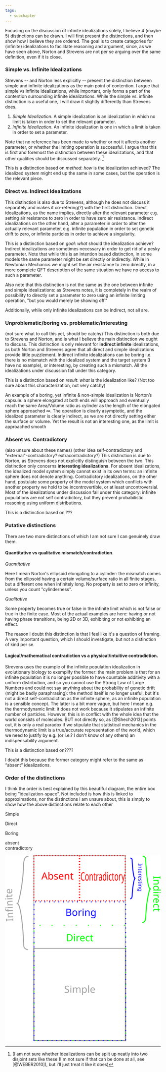 ```yaml
---
tags:
  - subchapter
---
```


Focusing on the discussion of infinite idealizations solely, I believe 4 (maybe 5) distinctions can be drawn. I will first present the distinctions, and then show how I believe they are ordered. The goal is to create categories for (infinite) idealizations to facilitate reasoning and argument, since, as we have seen above, Norton and Strevens are not per se arguing over the same definition, even if it is close.

### Simple vs. Infinite Idealizations

Strevens -- and Norton less explicitly -- present the distinction between simple and infinite idealizations as the main point of contention. I argue that simple vs infinite idealizations, while important, only forms a part of the contention surrounding infinite idealizations. While the simple vs. infinite distinction is a useful one, I will draw it slightly differently than Strevens does.

1) _Simple Idealization_.
   A simple idealization is an idealization in which no limit is taken in order to set the relevant parameter.
2) _Infinite Idealization_.
   An infinite idealization is one in which a limit is taken in order to set a parameter.

Note that no reference has been made to whether or not it affects another parameter, or whether the limiting operation is successful. I argue that this is first and foremost the distinction between these idealizations, and that other qualities should be discussed separately. [^1]



This is a distinction based on _method_: _how_ is the idealization achieved? The idealized system might end up the same in some cases, but the operation is the relevant piece.

### Direct vs. Indirect Idealizations

This distinction is also due to Strevens, although he does not discuss it separately and makes it co-refering(?) with the first distinction. Direct idealizations, as the name implies, directly alter the relevant parameter e.g. setting air resistance to zero in order to have zero air resistance.  Indirect idealizations on the other hand, alter a parameter in order to alter the actually relevant parameter, e.g. infinite population in order to set genetic drift to zero, or infinite particles in order to achieve a singularity.

This is a distinction based on _goal_: _what_ should the idealization achieve? Indirect idealizations are sometimes necessary in order to get rid of a pesky parameter. Note that while this is an intention based distinction, in some models the same parameter might be set directly or indirectly. While in Newtonian Mechanics we might set the air resistance to zero directly, in a more complete QFT description of the same situation we have no access to such a parameter.

Also note that this distinction is not the same as the one between infinite and simple idealizations: as Strevens notes, it is completely in the realm of possibility to directly set a parameter to zero using an infinite limiting operation, "but you would merely be showing off."

Additionally, while only infinite idealizations can be indirect, not all are.

### Unproblematic/boring vs. problematic/interesting

(not sure what to call this yet, should be catchy)
This distinction is both due to Strevens and Norton, and is what I believe the main distinction we ought to discuss. This distinction is only relevant for **indirect infinite** idealizations, as both Norton and Strevens agree that all direct and simple idealizations provide little puzzlement. Indirect infinite idealizations can be boring i.e. there is no mismatch with the idealized system and the target system (I have no example), or interesting, by creating such a mismatch. All the idealizations under discussion fall under this category.

This is a distinction based on _result_: _what_ is the idealization like? (Not too sure about this characterization, not very catchy)

An example of a boring, yet infinite & non-simple idealization is Norton’s capsule: a sphere elongated at both ends will approach and eventually reach the same Area/Volume ratio as cylinder as the length of the elongated sphere approached $\infty$. The operation is clearly asymptotic, and the idealized parameter is clearly indirect, as we are not directly setting either the surface or volume. Yet the result is not an interesting one, as the limit is approached smooth

### Absent vs. Contradictory

(also unsure about these names) 
(other idea self-contradictory and "external"-contradictory? extracontradictory?)
This distinction is due to Norton, as Strevens does not explicitly distinguish between the two. This distinction only concerns **interesting idealizations**. For absent idealizations, the idealized model system simply cannot exist in its own terms: an infinite sphere does not denote anything. Contradictory idealizations, on the other hand, postulate some property of the model system which conflicts with another property we hold to be incontrovertible, or at least uncontroversial. Most of the idealizations under discussion fall under this category: infinite populations are not self contradictory, but they prevent probabilistic reasoning using uniform distributions.

This is a distinction based on ???

### Putative distinctions

There are two more distinctions of which I am not sure I can genuinely draw them.

#### Quantitative vs qualitative mismatch/contradiction.

*Quantitative*

Here I mean Norton's ellipsoid elongating to a cylinder: the mismatch comes from the ellipsoid having a certain volume/surface ratio in all finite stages, but a different one when infinitely long. No property is set to zero or infinity, unless you count "cylinderness".

*Qualitative*

Some property becomes true or false in the infinite limit which is not false or true in the finite case. Most of the actual examples are here: having or not having phase transitions, being 2D or 3D, exhibiting or not exhibiting an effect.


The reason I doubt this distinction is that I feel like it's a question of framing. A very important question, which I should investigate, but not a distinction of kind per se.

#### Logical/mathematical contradiction vs a physical/intuitive contradiction.

Strevens uses the example of the infinite population idealization in evolutionary biology to exemplify the former: the main problem is that for an infinite population it is no longer possible to have countable additivity with a uniform distribution, and so you cannot use the Strong Law of Large Numbers and could not say anything about the probability of genetic drift (might be badly paraphrasing): the method itself is no longer useful, but it's not a direct self-contradiction as the infinite sphere, as an infinite population is a sensible concept. The latter is a bit more vague, but here I mean e.g. the thermodynamic limit: it does not work because it stipulates an infinite number of particles. However, this is in conflict with the whole idea that the world consists of molecules. BUT not directly so, as [@Shech2013] points out, it is only a real paradox if we stipulate that statistical mechanics in the thermodynamic limit is a true/accurate representation of the world, which we need to justify by e.g. (or i.e.? I don't know of any others) an indispensability argument.

This is a distinction based on????

I doubt this because the former category might refer to the same as “absent” idealizations.

### Order of the distinctions

I think the order is best explained by this beautiful diagram, the entire box being “idealization-space”. Not included is how this is linked to approximations, nor the distinctions I am unsure about, this is simply to show how the above distinctions relate to each other

<div style={{display: 'flex'}}>
	<div style={{width: "75%", display: 'flex', border: '1px solid blue'}}>
		<div style={{border: '1px solid green', flexGrow: 1, display:"flex"}}>
			<div style={{border: '1px solid grey', flexGrow: 1,display:"flex", justifyContent: 'center'}}>
				<p>Simple</p>
			</div>
			<p>Direct</p>
		</div>
		<p>Boring</p>
	</div>
	<div style={{border: '1px dashed red'}}>
		<div>absent</div>
		<div>contradictory</div>
	</div>
</div>

![](../../media/idealization_distinctions.png)





[^1]: (I am not sure whether idealizations can be split up neatly into two disjoint sets like these (I'm not sure if that can be done at all, see [@WEBER2010]), but i'll just treat it like it does)  